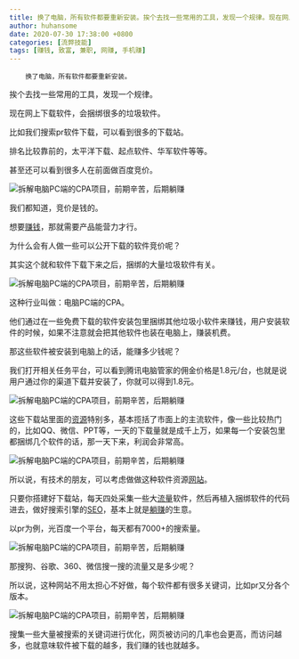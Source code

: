 ```yaml
---
title: 换了电脑，所有软件都要重新安装。挨个去找一些常用的工具，发现一个规律。现在网上下载软件，会捆绑很多的垃圾软件。比如我们搜索pr软件下载，可以看到很多的下载站。排名比较靠前的，太平洋下载、起点软件、华军软件等等。甚至还可以看到很多人在前面做百度竞价。 我们都知道，竞价是钱的。想要赚钱，那就需要产品能营力才行。为什么会有人做一些可以公开下载的软件竞价呢？其实这个就和软件下载下来之后，捆绑的大量垃圾软件有关。 这种行业叫做：电脑PC端的CPA。他们通过在一些免费下载的软件安装包里捆绑其他垃圾小软件来赚钱，用户安装软件的时候，如果不注意就会把其他软件也装在电脑上，赚装机费。那这些软件被安装到电脑上的话，能赚多少钱呢？我们打开相关任务平台，可以看到腾讯电脑管家的佣金价格是1.8元/台，也就是说用户通过你的渠道下载并安装了，你就可以得到1.8元。 这些下载站里面的资源特别多，基本揽括了市面上的主流软件，像一些比较热门的，比如QQ、微信、PPT等，一天的下载量就是成千上万，如果每一个安装包里都捆绑几个软件的话，那一天下来，利润会非常高。 所以说，有技术的朋友，可以考虑做做这种软件资源网站。只要你搭建好下载站，每天四处采集一些大流量软件，然后再植入捆绑软件的代码进去，做好搜索引擎的SEO，基本上就是躺赚的生意。以pr为例，光百度一个平台，每天都有7000+的搜索量。 那搜狗、谷歌、360、微信搜一搜的流量又是多少呢？所以说，这种网站不用太担心不好做，每个软件都有很多关键词，比如pr又分各个版本。 搜集一些大量被搜索的关键词进行优化，网页被访问的几率也会更高，而访问越多，也就意味软件被下载的越多，我们赚的钱也就越多。
author: huhansome
date: 2020-07-30 17:38:00 +0800
categories: [流弊技能]
tags: [赚钱, 致富, 兼职, 网赚, 手机赚]
---
```



        换了电脑，所有软件都要重新安装。  
  
挨个去找一些常用的工具，发现一个规律。  
  
现在网上下载软件，会捆绑很多的垃圾软件。  
  
比如我们搜索pr软件下载，可以看到很多的下载站。  
  
排名比较靠前的，太平洋下载、起点软件、华军软件等等。  
  
甚至还可以看到很多人在前面做百度竞价。  
  
![拆解电脑PC端的CPA项目，前期辛苦，后期躺赚
](http://www.yi09.cn/zb_users/upload/2021/07/20210709233719162584503915352.jpeg)  
  
我们都知道，竞价是钱的。  
  
想要[赚钱](http://www.yi09.cn/tags/%E8%B5%9A%E9%92%B1/)，那就需要产品能营力才行。  
  
为什么会有人做一些可以公开下载的软件竞价呢？  
  
其实这个就和软件下载下来之后，捆绑的大量垃圾软件有关。  
  
![拆解电脑PC端的CPA项目，前期辛苦，后期躺赚
](http://www.yi09.cn/zb_users/upload/2021/07/20210709233719162584503995049.jpeg)  
  
这种行业叫做：电脑PC端的CPA。  
  
他们通过在一些免费下载的软件安装包里捆绑其他垃圾小软件来赚钱，用户安装软件的时候，如果不注意就会把其他软件也装在电脑上，赚装机费。  
  
那这些软件被安装到电脑上的话，能赚多少钱呢？  
  
我们打开相关任务平台，可以看到腾讯电脑管家的佣金价格是1.8元/台，也就是说用户通过你的渠道下载并安装了，你就可以得到1.8元。  
  
![拆解电脑PC端的CPA项目，前期辛苦，后期躺赚
](http://www.yi09.cn/zb_users/upload/2021/07/20210709233719162584503938584.jpeg)  
  
这些下载站里面的[资源](http://www.yi09.cn/tags/%E8%B5%84%E6%BA%90/)特别多，基本揽括了市面上的主流软件，像一些比较热门的，比如QQ、微信、PPT等，一天的下载量就是成千上万，如果每一个安装包里都捆绑几个软件的话，那一天下来，利润会非常高。  
  
![拆解电脑PC端的CPA项目，前期辛苦，后期躺赚
](http://www.yi09.cn/zb_users/upload/2021/07/20210709233720162584504030975.jpeg)  
  
所以说，有技术的朋友，可以考虑做做这种软件资源[网站](http://www.yi09.cn/tags/%E7%BD%91%E7%AB%99/)。  
  
只要你搭建好下载站，每天四处采集一些大[流量](http://www.yi09.cn/tags/%E6%B5%81%E9%87%8F/)软件，然后再植入捆绑软件的代码进去，做好搜索引擎的[SEO](http://www.yi09.cn/tags/SEO/)，基本上就是[躺赚](http://www.yi09.cn/tags/%E8%BA%BA%E8%B5%9A/)的生意。  
  
以pr为例，光百度一个平台，每天都有7000+的搜索量。  
  
![拆解电脑PC端的CPA项目，前期辛苦，后期躺赚
](http://www.yi09.cn/zb_users/upload/2021/07/20210709233720162584504015205.jpeg)  
  
那搜狗、谷歌、360、微信搜一搜的流量又是多少呢？  
  
所以说，这种网站不用太担心不好做，每个软件都有很多关键词，比如pr又分各个版本。  
  
![拆解电脑PC端的CPA项目，前期辛苦，后期躺赚
](http://www.yi09.cn/zb_users/upload/2021/07/20210709233720162584504088038.jpeg)  
  
搜集一些大量被搜索的关键词进行优化，网页被访问的几率也会更高，而访问越多，也就意味软件被下载的越多，我们赚的钱也就越多。

